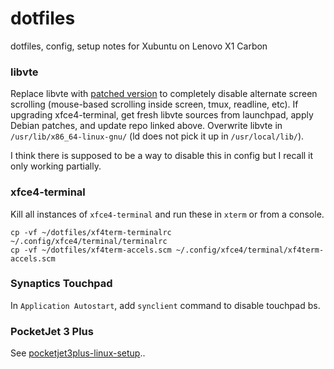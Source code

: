 # dotfiles

dotfiles, config, setup notes for Xubuntu on Lenovo X1 Carbon

### libvte

Replace libvte with [patched version][0] to completely disable alternate screen
scrolling (mouse-based scrolling inside screen, tmux, readline, etc). If
upgrading xfce4-terminal, get fresh libvte sources from launchpad, apply Debian
patches, and update repo linked above. Overwrite libvte in
`/usr/lib/x86_64-linux-gnu/` (ld does not pick it up in `/usr/local/lib/`).

I think there is supposed to be a way to disable this in config but I recall it
only working partially.

### xfce4-terminal

Kill all instances of `xfce4-terminal` and run these in `xterm` or from a
console.

    cp -vf ~/dotfiles/xf4term-terminalrc ~/.config/xfce4/terminal/terminalrc
    cp -vf ~/dotfiles/xf4term-accels.scm ~/.config/xfce4/terminal/xf4term-accels.scm

### Synaptics Touchpad

In `Application Autostart`, add `synclient` command to disable touchpad bs.

### PocketJet 3 Plus

See [pocketjet3plus-linux-setup][1]..

[0]: https://github.com/adsr/vte
[1]: https://github.com/adsr/pocketjet3plus-linux-setup
